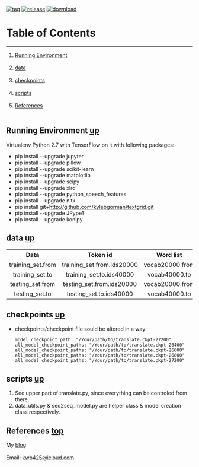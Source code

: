 [![tag][a]][1]
[![release][b]][2]
[![download][c]][3]
# Table of Contents <a name="anchor_main"></a>
---
1. [Running Environment](#anchor_1) <br></br>
2. [data](#anchor_2) <br></br>
3. [checkpoints](#anchor_3) <br></br>
4. [scripts](#anchor_4) <br></br>
5. [References](#anchor_ref) <br></br>

## Running Environment <a name="anchor_1"></a> [up](#anchor_main)
Virtualenv Python 2.7 with TensorFlow on it with following packages:

* pip install --upgrade jupyter
* pip install --upgrade pillow
* pip install --upgrade scikit-learn
* pip install --upgrade matplotlib
* pip install --upgrade scipy
* pip install --upgrade xlrd
* pip install --upgrade python\_speech\_features
* pip install --upgrade nltk
* pip install git+http://github.com/kylebgorman/textgrid.git
* pip install --upgrade JPype1
* pip install --upgrade konlpy

## data <a name="anchor_2"></a> [up](#anchor_main)
| Data               | Token id                    | Word list       |
| :-------:          | :---:                       | :----:          |  
| training\_set.from | training\_set.from.ids20000 | vocab20000.from | 
| training\_set.to   | training\_set.to.ids40000   | vocab40000.to   |  
| testing\_set.from  | testing\_set.from.ids20000  | vocab20000.from | 
| testing\_set.to    | testing\_set.to.ids40000    | vocab40000.to   | 

## checkpoints <a name="anchor_3"></a> [up](#anchor_main)
* checkpoints/checkpoint file sould be altered in a way: 
	
	```
	model_checkpoint_path: "/Your/path/to/translate.ckpt-27200"
	all_model_checkpoint_paths: "/Your/path/to/translate.ckpt-26400"
	all_model_checkpoint_paths: "/Your/path/to/translate.ckpt-26600"
	all_model_checkpoint_paths: "/Your/path/to/translate.ckpt-26800"
	all_model_checkpoint_paths: "/Your/path/to/translate.ckpt-27200"
	```
	
## scripts <a name="anchor_4"></a> [up](#anchor_main)
1. See upper part of translate.py, since everything can be controled from there.
2. data\_utils.py & seq2seq\_model.py are helper class & model creation class respectively.

## References <a name="anchor_ref"></a> [top](#anchor_main)
My [blog][4] <br></br>
Email: <kwb425@icloud.com>

<!--Links to addresses, reference Markdowns-->
[1]: https://github.com/kwb425/ENG_to_KOR_Translator_TensorFlow/tags
[2]: https://github.com/kwb425/ENG_to_KOR_Translator_TensorFlow/releases
[3]: https://github.com/kwb425/ENG_to_KOR_Translator_TensorFlow/releases
[4]: http://kwb425.github.io/
<!--Links to images, reference Markdowns-->
[a]: https://img.shields.io/badge/Tag-v1.1-red.svg?style=plastic
[b]: https://img.shields.io/badge/Release-v1.1-green.svg?style=plastic
[c]: https://img.shields.io/badge/Download-Click-blue.svg?style=plastic
